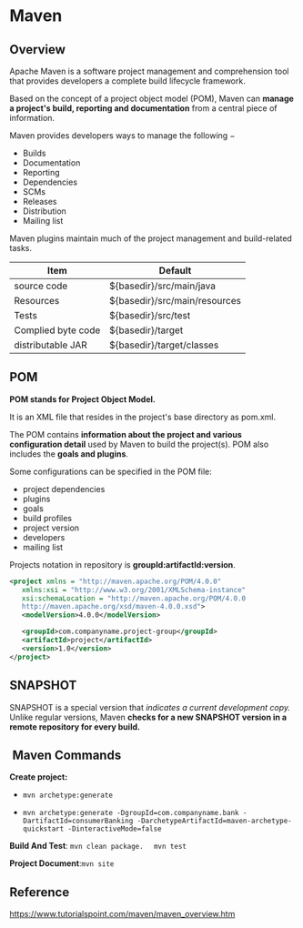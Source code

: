 # Maven

## Overview

Apache Maven is a software project management and comprehension tool that provides developers a complete build lifecycle framework. 

Based on the concept of a project object model (POM), Maven can **manage a project's build, reporting and documentation** from a central piece of information.

Maven provides developers ways to manage the following −

- Builds
- Documentation
- Reporting
- Dependencies
- SCMs
- Releases
- Distribution
- Mailing list

Maven plugins maintain much of the project management and build-related tasks.

| Item               | Default                       |
| ------------------ | ----------------------------- |
| source code        | ${basedir}/src/main/java      |
| Resources          | ${basedir}/src/main/resources |
| Tests              | ${basedir}/src/test           |
| Complied byte code | ${basedir}/target             |
| distributable JAR  | ${basedir}/target/classes     |

## POM

**POM stands for Project Object Model.**

It is an XML file that resides in the project's base directory as pom.xml.

The POM contains **information about the project and various configuration detail** used by Maven to build the project(s). POM also includes the **goals and plugins**. 

Some configurations can be specified in the POM file:

- project dependencies
- plugins
- goals
- build profiles
- project version
- developers
- mailing list

Projects notation in repository is **groupId:artifactId:version**.

```xml
<project xmlns = "http://maven.apache.org/POM/4.0.0"
   xmlns:xsi = "http://www.w3.org/2001/XMLSchema-instance"
   xsi:schemaLocation = "http://maven.apache.org/POM/4.0.0
   http://maven.apache.org/xsd/maven-4.0.0.xsd">
   <modelVersion>4.0.0</modelVersion>

   <groupId>com.companyname.project-group</groupId>
   <artifactId>project</artifactId>
   <version>1.0</version>
</project>
```

## SNAPSHOT

SNAPSHOT is a special version that *indicates a current development copy.* Unlike regular versions, Maven **checks for a new SNAPSHOT version in a remote repository for every build.**

##  Maven Commands

**Create project:** 

- `mvn archetype:generate`

- `mvn archetype:generate -DgroupId=com.companyname.bank -DartifactId=consumerBanking -DarchetypeArtifactId=maven-archetype-quickstart -DinteractiveMode=false`

**Build And Test**: `mvn clean package.  `   `mvn test`

**Project Document**:`mvn site`





## Reference

https://www.tutorialspoint.com/maven/maven_overview.htm